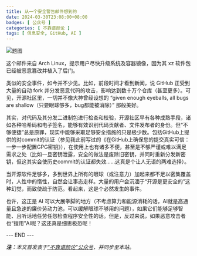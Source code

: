 ```yaml
---
title: 从一个安全警告邮件想到的
date: 2024-03-30T23:08:00+08:00
badges: [ 公众号 ]
categories: [ 不靠谱颜论 ]
tags: [ 信息安全, GitHub, AI ]
---
```


<div class="p-3 text-center">
  <img class="img-fluid" src="/images/2024/0330-2/01.png" alt="题图" style="max-width:640px">
</div>

这个邮件来自 Arch Linux，提示用户尽快升级系统及容器镜像，因为其 xz 软件包已经被恶意篡改并植入了后门。

类似的安全事件，如今并不少见。比如，前段时间才看到新闻，说 GitHub 正受到大量的自动 fork 并分发恶意代码的攻击，影响达到数十万个仓库（甚至更多）。可见，开源社区里，一切并不像大神曾经设想的 “given enough eyeballs, all bugs are shallow（只要眼球够多，bug都能被消除）” 那般美好。

其实，对代码及其分发二进制包进行检查和校验，开源社区早有各种成熟手段，诸如各种哈希码和电子签名，能够有效识别代码贡献者、文件发布者的身份。但“不够便捷”总是原罪，现实中能够采取足够安全措施的只是极少数。包括GitHub上提供的对commit的认证（参见我此前写过的《在GitHub上确保您的提交真实可信：一步一步配置GPG密钥》），在使用上也有诸多不便，甚至是不够严谨或难以满足需求之处（比如一旦密钥泄露，安全的做法是废除旧密钥，并同时重新分发新密钥，但这其实会使历史commit的认证都失效……这真是个让人无语的两难选择）。

当开源软件足够多，多到世界上所有的眼球（或注意力）加起来都不足以密集覆盖时，人性中的惰性，自然会让事态走样。大量的用户会沉湎于“开源是更安全的”这种幻觉，而致使疏于防范。看起来，这是个必然发生的事件。

也许，这正是 AI 可以大展拳脚的地方（不考虑算力和能源消耗的话，AI就是高通量且急速的廉价劳动力池，可以缓解眼球不够用的问题），如果它们能够足够智能、且听话地任劳任怨检查程序安全性的话。但是，反过来说，如果恶意攻击者也“擅用”AI呢？这还真是细思极恐呢！

<div class="p-5 text-center">--- END ---</div>

<i><b>注：</b>本文首发表于[“不靠谱颜论”公众号](https://mp.weixin.qq.com/s/Wx10RkDLdzdMq6yZOTZorg)，并同步至本站。</i>
